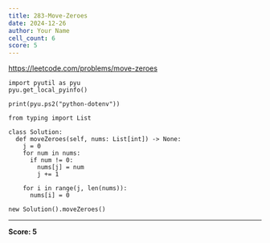 ```yaml
---
title: 283-Move-Zeroes
date: 2024-12-26
author: Your Name
cell_count: 6
score: 5
---
```


https://leetcode.com/problems/move-zeroes


```
import pyutil as pyu
pyu.get_local_pyinfo()
```


```
print(pyu.ps2("python-dotenv"))
```


```
from typing import List
```


```
class Solution:
  def moveZeroes(self, nums: List[int]) -> None:
    j = 0
    for num in nums:
      if num != 0:
        nums[j] = num
        j += 1

    for i in range(j, len(nums)):
      nums[i] = 0
```


```
new Solution().moveZeroes()
```


---
**Score: 5**